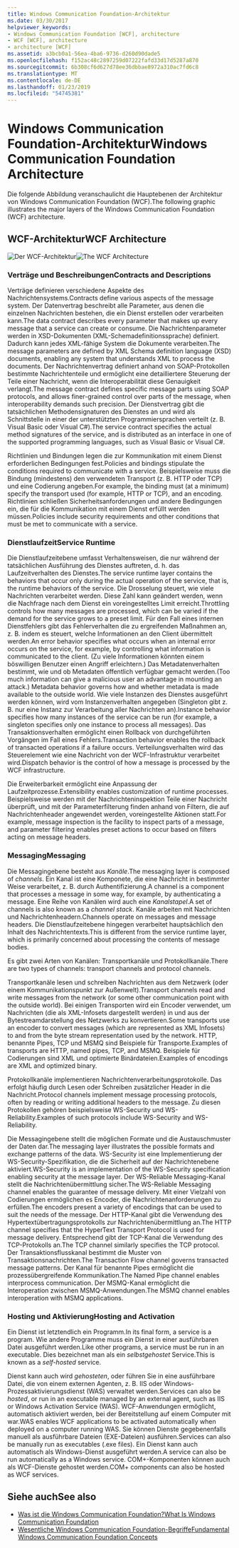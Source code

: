 ```yaml
---
title: Windows Communication Foundation-Architektur
ms.date: 03/30/2017
helpviewer_keywords:
- Windows Communication Foundation [WCF], architecture
- WCF [WCF], architecture
- architecture [WCF]
ms.assetid: a3bcb0a1-56ea-4ba6-9736-d260d90dade5
ms.openlocfilehash: f152ac48c2897259d07222fafd33d17d5287a870
ms.sourcegitcommit: 6b308cf6d627d78ee36dbbae8972a310ac7fd6c8
ms.translationtype: MT
ms.contentlocale: de-DE
ms.lasthandoff: 01/23/2019
ms.locfileid: "54745381"
---
```

# <a name="windows-communication-foundation-architecture"></a><span data-ttu-id="37f92-102">Windows Communication Foundation-Architektur</span><span class="sxs-lookup"><span data-stu-id="37f92-102">Windows Communication Foundation Architecture</span></span>
<span data-ttu-id="37f92-103">Die folgende Abbildung veranschaulicht die Hauptebenen der Architektur von Windows Communication Foundation (WCF).</span><span class="sxs-lookup"><span data-stu-id="37f92-103">The following graphic illustrates the major layers of the Windows Communication Foundation (WCF) architecture.</span></span>  
  
## <a name="wcf-architecture"></a><span data-ttu-id="37f92-104">WCF-Architektur</span><span class="sxs-lookup"><span data-stu-id="37f92-104">WCF Architecture</span></span>  
 <span data-ttu-id="37f92-105">![Der WCF-Architektur](../../../docs/framework/wcf/media/wcf-architecture.gif "WCF_Architecture")</span><span class="sxs-lookup"><span data-stu-id="37f92-105">![The WCF Architecture](../../../docs/framework/wcf/media/wcf-architecture.gif "WCF_Architecture")</span></span>  
  
### <a name="contracts-and-descriptions"></a><span data-ttu-id="37f92-106">Verträge und Beschreibungen</span><span class="sxs-lookup"><span data-stu-id="37f92-106">Contracts and Descriptions</span></span>  
 <span data-ttu-id="37f92-107">Verträge definieren verschiedene Aspekte des Nachrichtensystems.</span><span class="sxs-lookup"><span data-stu-id="37f92-107">Contracts define various aspects of the message system.</span></span> <span data-ttu-id="37f92-108">Der Datenvertrag beschreibt alle Parameter, aus denen die einzelnen Nachrichten bestehen, die ein Dienst erstellen oder verarbeiten kann.</span><span class="sxs-lookup"><span data-stu-id="37f92-108">The data contract describes every parameter that makes up every message that a service can create or consume.</span></span> <span data-ttu-id="37f92-109">Die Nachrichtenparameter werden in XSD-Dokumenten (XML-Schemadefinitionssprache) definiert. Dadurch kann jedes XML-fähige System die Dokumente verarbeiten.</span><span class="sxs-lookup"><span data-stu-id="37f92-109">The message parameters are defined by XML Schema definition language (XSD) documents, enabling any system that understands XML to process the documents.</span></span> <span data-ttu-id="37f92-110">Der Nachrichtenvertrag definiert anhand von SOAP-Protokollen bestimmte Nachrichtenteile und ermöglicht eine detailliertere Steuerung der Teile einer Nachricht, wenn die Interoperabilität diese Genauigkeit verlangt.</span><span class="sxs-lookup"><span data-stu-id="37f92-110">The message contract defines specific message parts using SOAP protocols, and allows finer-grained control over parts of the message, when interoperability demands such precision.</span></span> <span data-ttu-id="37f92-111">Der Dienstvertrag gibt die tatsächlichen Methodensignaturen des Dienstes an und wird als Schnittstelle in einer der unterstützten Programmiersprachen verteilt (z.&#160;B. Visual Basic oder Visual C#).</span><span class="sxs-lookup"><span data-stu-id="37f92-111">The service contract specifies the actual method signatures of the service, and is distributed as an interface in one of the supported programming languages, such as Visual Basic or Visual C#.</span></span>  
  
 <span data-ttu-id="37f92-112">Richtlinien und Bindungen legen die zur Kommunikation mit einem Dienst erforderlichen Bedingungen fest.</span><span class="sxs-lookup"><span data-stu-id="37f92-112">Policies and bindings stipulate the conditions required to communicate with a service.</span></span>  <span data-ttu-id="37f92-113">Beispielsweise muss die Bindung (mindestens) den verwendeten Transport (z.&#160;B. HTTP oder TCP) und eine Codierung angeben.</span><span class="sxs-lookup"><span data-stu-id="37f92-113">For example, the binding must (at a minimum) specify the transport used (for example, HTTP or TCP), and an encoding.</span></span> <span data-ttu-id="37f92-114">Richtlinien schließen Sicherheitsanforderungen und andere Bedingungen ein, die für die Kommunikation mit einem Dienst erfüllt werden müssen.</span><span class="sxs-lookup"><span data-stu-id="37f92-114">Policies include security requirements and other conditions that must be met to communicate with a service.</span></span>  
  
### <a name="service-runtime"></a><span data-ttu-id="37f92-115">Dienstlaufzeit</span><span class="sxs-lookup"><span data-stu-id="37f92-115">Service Runtime</span></span>  
 <span data-ttu-id="37f92-116">Die Dienstlaufzeitebene umfasst Verhaltensweisen, die nur während der tatsächlichen Ausführung des Dienstes auftreten, d.&#160;h. das Laufzeitverhalten des Dienstes.</span><span class="sxs-lookup"><span data-stu-id="37f92-116">The service runtime layer contains the behaviors that occur only during the actual operation of the service, that is, the runtime behaviors of the service.</span></span> <span data-ttu-id="37f92-117">Die Drosselung steuert, wie viele Nachrichten verarbeitet werden. Diese Zahl kann geändert werden, wenn die Nachfrage nach dem Dienst ein voreingestelltes Limit erreicht.</span><span class="sxs-lookup"><span data-stu-id="37f92-117">Throttling controls how many messages are processed, which can be varied if the demand for the service grows to a preset limit.</span></span> <span data-ttu-id="37f92-118">Für den Fall eines internen Dienstfehlers gibt das Fehlerverhalten die zu ergreifenden Maßnahmen an, z.&#160;B. indem es steuert, welche Informationen an den Client übermittelt werden.</span><span class="sxs-lookup"><span data-stu-id="37f92-118">An error behavior specifies what occurs when an internal error occurs on the service, for example, by controlling what information is communicated to the client.</span></span> <span data-ttu-id="37f92-119">(Zu viele Informationen könnten einem böswilligen Benutzer einen Angriff erleichtern.) Das Metadatenverhalten bestimmt, wie und ob Metadaten öffentlich verfügbar gemacht werden.</span><span class="sxs-lookup"><span data-stu-id="37f92-119">(Too much information can give a malicious user an advantage in mounting an attack.) Metadata behavior governs how and whether metadata is made available to the outside world.</span></span> <span data-ttu-id="37f92-120">Wie viele Instanzen des Dienstes ausgeführt werden können, wird vom Instanzenverhalten angegeben (Singleton gibt z. B. nur eine Instanz zur Verarbeitung aller Nachrichten an).</span><span class="sxs-lookup"><span data-stu-id="37f92-120">Instance behavior specifies how many instances of the service can be run (for example, a singleton specifies only one instance to process all messages).</span></span> <span data-ttu-id="37f92-121">Das Transaktionsverhalten ermöglicht einen Rollback von durchgeführten Vorgängen im Fall eines Fehlers.</span><span class="sxs-lookup"><span data-stu-id="37f92-121">Transaction behavior enables the rollback of transacted operations if a failure occurs.</span></span> <span data-ttu-id="37f92-122">Verteilungsverhalten wird das Steuerelement wie eine Nachricht von der WCF-Infrastruktur verarbeitet wird.</span><span class="sxs-lookup"><span data-stu-id="37f92-122">Dispatch behavior is the control of how a message is processed by the WCF infrastructure.</span></span>  
  
 <span data-ttu-id="37f92-123">Die Erweiterbarkeit ermöglicht eine Anpassung der Laufzeitprozesse.</span><span class="sxs-lookup"><span data-stu-id="37f92-123">Extensibility enables customization of runtime processes.</span></span> <span data-ttu-id="37f92-124">Beispielsweise werden mit der Nachrichteninspektion Teile einer Nachricht überprüft, und mit der Parameterfilterung finden anhand von Filtern, die auf Nachrichtenheader angewendet werden, voreingestellte Aktionen statt.</span><span class="sxs-lookup"><span data-stu-id="37f92-124">For example, message inspection is the facility to inspect parts of a message, and parameter filtering enables preset actions to occur based on filters acting on message headers.</span></span>  
  
### <a name="messaging"></a><span data-ttu-id="37f92-125">Messaging</span><span class="sxs-lookup"><span data-stu-id="37f92-125">Messaging</span></span>  
 <span data-ttu-id="37f92-126">Die Messagingebene besteht aus *Kanäle*.</span><span class="sxs-lookup"><span data-stu-id="37f92-126">The messaging layer is composed of *channels*.</span></span> <span data-ttu-id="37f92-127">Ein Kanal ist eine Komponete, die eine Nachricht in bestimmter Weise verarbeitet, z.&#160;B. durch Authentifizierung.</span><span class="sxs-lookup"><span data-stu-id="37f92-127">A channel is a component that processes a message in some way, for example, by authenticating a message.</span></span> <span data-ttu-id="37f92-128">Eine Reihe von Kanälen wird auch eine *Kanalstapel*.</span><span class="sxs-lookup"><span data-stu-id="37f92-128">A set of channels is also known as a *channel stack*.</span></span> <span data-ttu-id="37f92-129">Kanäle arbeiten mit Nachrichten und Nachrichtenheadern.</span><span class="sxs-lookup"><span data-stu-id="37f92-129">Channels operate on messages and message headers.</span></span> <span data-ttu-id="37f92-130">Die Dienstlaufzeitebene hingegen verarbeitet hauptsächlich den Inhalt des Nachrichtentexts.</span><span class="sxs-lookup"><span data-stu-id="37f92-130">This is different from the service runtime layer, which is primarily concerned about processing the contents of message bodies.</span></span>  
  
 <span data-ttu-id="37f92-131">Es gibt zwei Arten von Kanälen: Transportkanäle und Protokollkanäle.</span><span class="sxs-lookup"><span data-stu-id="37f92-131">There are two types of channels: transport channels and protocol channels.</span></span>  
  
 <span data-ttu-id="37f92-132">Transportkanäle lesen und schreiben Nachrichten aus dem Netzwerk (oder einem Kommunikationspunkt zur Außenwelt).</span><span class="sxs-lookup"><span data-stu-id="37f92-132">Transport channels read and write messages from the network (or some other communication point with the outside world).</span></span> <span data-ttu-id="37f92-133">Bei einigen Transporten wird ein Encoder verwendet, um Nachrichten (die als XML-Infosets dargestellt werden) in und aus der Bytestreamdarstellung des Netzwerks zu konvertieren.</span><span class="sxs-lookup"><span data-stu-id="37f92-133">Some transports use an encoder to convert messages (which are represented as XML Infosets) to and from the byte stream representation used by the network.</span></span> <span data-ttu-id="37f92-134">HTTP, benannte Pipes, TCP und MSMQ sind Beispiele für Transporte.</span><span class="sxs-lookup"><span data-stu-id="37f92-134">Examples of transports are HTTP, named pipes, TCP, and MSMQ.</span></span> <span data-ttu-id="37f92-135">Beispiele für Codierungen sind XML und optimierte Binärdateien.</span><span class="sxs-lookup"><span data-stu-id="37f92-135">Examples of encodings are XML and optimized binary.</span></span>  
  
 <span data-ttu-id="37f92-136">Protokollkanäle implementieren Nachrichtenverarbeitungsprotokolle. Das erfolgt häufig durch Lesen oder Schreiben zusätzlicher Header in die Nachricht.</span><span class="sxs-lookup"><span data-stu-id="37f92-136">Protocol channels implement message processing protocols, often by reading or writing additional headers to the message.</span></span> <span data-ttu-id="37f92-137">Zu diesen Protokollen gehören beispielsweise WS-Security und WS-Reliability.</span><span class="sxs-lookup"><span data-stu-id="37f92-137">Examples of such protocols include WS-Security and WS-Reliability.</span></span>  
  
 <span data-ttu-id="37f92-138">Die Messagingebene stellt die möglichen Formate und die Austauschmuster der Daten dar.</span><span class="sxs-lookup"><span data-stu-id="37f92-138">The messaging layer illustrates the possible formats and exchange patterns of the data.</span></span> <span data-ttu-id="37f92-139">WS-Security ist eine Implementierung der WS-Security-Spezifikation, die die Sicherheit auf der Nachrichtenebene aktiviert.</span><span class="sxs-lookup"><span data-stu-id="37f92-139">WS-Security is an implementation of the WS-Security specification enabling security at the message layer.</span></span> <span data-ttu-id="37f92-140">Der WS-Reliable Messaging-Kanal stellt die Nachrichtenübermittlung sicher.</span><span class="sxs-lookup"><span data-stu-id="37f92-140">The WS-Reliable Messaging channel enables the guarantee of message delivery.</span></span> <span data-ttu-id="37f92-141">Mit einer Vielzahl von Codierungen ermöglichen es Encoder, die Nachrichtenanforderungen zu erfüllen.</span><span class="sxs-lookup"><span data-stu-id="37f92-141">The encoders present a variety of encodings that can be used to suit the needs of the message.</span></span> <span data-ttu-id="37f92-142">Der HTTP-Kanal gibt die Verwendung des Hypertextübertragungsprotokolls zur Nachrichtenübermittlung an.</span><span class="sxs-lookup"><span data-stu-id="37f92-142">The HTTP channel specifies that the HyperText Transport Protocol is used for message delivery.</span></span> <span data-ttu-id="37f92-143">Entsprechend gibt der TCP-Kanal die Verwendung des TCP-Protokolls an.</span><span class="sxs-lookup"><span data-stu-id="37f92-143">The TCP channel similarly specifies the TCP protocol.</span></span> <span data-ttu-id="37f92-144">Der Transaktionsflusskanal bestimmt die Muster von Transaktionsnachrichten.</span><span class="sxs-lookup"><span data-stu-id="37f92-144">The Transaction Flow channel governs transacted message patterns.</span></span> <span data-ttu-id="37f92-145">Der Kanal für benannte Pipes ermöglicht die prozessübergreifende Kommunikation.</span><span class="sxs-lookup"><span data-stu-id="37f92-145">The Named Pipe channel enables interprocess communication.</span></span> <span data-ttu-id="37f92-146">Der MSMQ-Kanal ermöglicht die Interoperation zwischen MSMQ-Anwendungen.</span><span class="sxs-lookup"><span data-stu-id="37f92-146">The MSMQ channel enables interoperation with MSMQ applications.</span></span>  
  
### <a name="hosting-and-activation"></a><span data-ttu-id="37f92-147">Hosting und Aktivierung</span><span class="sxs-lookup"><span data-stu-id="37f92-147">Hosting and Activation</span></span>  
 <span data-ttu-id="37f92-148">Ein Dienst ist letztendlich ein Programm.</span><span class="sxs-lookup"><span data-stu-id="37f92-148">In its final form, a service is a program.</span></span> <span data-ttu-id="37f92-149">Wie andere Programme muss ein Dienst in einer ausführbaren Datei ausgeführt werden.</span><span class="sxs-lookup"><span data-stu-id="37f92-149">Like other programs, a service must be run in an executable.</span></span> <span data-ttu-id="37f92-150">Dies bezeichnet man als ein *selbstgehostet* Service.</span><span class="sxs-lookup"><span data-stu-id="37f92-150">This is known as a *self-hosted* service.</span></span>  
  
 <span data-ttu-id="37f92-151">Dienst kann auch wird *gehosteten*, oder führen Sie in eine ausführbare Datei, die von einem externen Agenten, z. B. IIS oder Windows-Prozessaktivierungsdienst (WAS) verwaltet werden.</span><span class="sxs-lookup"><span data-stu-id="37f92-151">Services can also be *hosted*, or run in an executable managed by an external agent, such as IIS or Windows Activation Service (WAS).</span></span> <span data-ttu-id="37f92-152">WCF-Anwendungen ermöglicht, automatisch aktiviert werden, bei der Bereitstellung auf einem Computer mit war.</span><span class="sxs-lookup"><span data-stu-id="37f92-152">WAS enables WCF applications to be activated automatically when deployed on a computer running WAS.</span></span> <span data-ttu-id="37f92-153">Sie können Dienste gegebenenfalls manuell als ausführbare Dateien (EXE-Dateien) ausführen.</span><span class="sxs-lookup"><span data-stu-id="37f92-153">Services can also be manually run as executables (.exe files).</span></span> <span data-ttu-id="37f92-154">Ein Dienst kann auch automatisch als Windows-Dienst ausgeführt werden.</span><span class="sxs-lookup"><span data-stu-id="37f92-154">A service can also be run automatically as a Windows service.</span></span> <span data-ttu-id="37f92-155">COM+-Komponenten können auch als WCF-Dienste gehostet werden.</span><span class="sxs-lookup"><span data-stu-id="37f92-155">COM+ components can also be hosted as WCF services.</span></span>  
  
## <a name="see-also"></a><span data-ttu-id="37f92-156">Siehe auch</span><span class="sxs-lookup"><span data-stu-id="37f92-156">See also</span></span>
- [<span data-ttu-id="37f92-157">Was ist die Windows Communication Foundation?</span><span class="sxs-lookup"><span data-stu-id="37f92-157">What Is Windows Communication Foundation</span></span>](../../../docs/framework/wcf/whats-wcf.md)
- [<span data-ttu-id="37f92-158">Wesentliche Windows Communication Foundation-Begriffe</span><span class="sxs-lookup"><span data-stu-id="37f92-158">Fundamental Windows Communication Foundation Concepts</span></span>](../../../docs/framework/wcf/fundamental-concepts.md)

